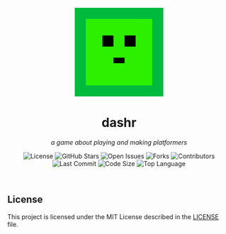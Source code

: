 <p align="center">
  <img src="images/logo.png" alt="Logo" width="200" height="200"/>
</p>

<h1 align="center">dashr</h1>

<p align="center">
  <em>a game about playing and making platformers</em>
</p>

<p align="center">
  <!-- License -->
  <a href="https://github.com/dashrgame/dashr/blob/main/LICENSE" style="text-decoration: none;">
    <img src="https://img.shields.io/github/license/dashrgame/dashr?style=flat-square&logo=opensourceinitiative&color=34c759" alt="License">
  </a>
  <!-- Stars -->
  <a href="https://github.com/dashrgame/dashr/stargazers" style="text-decoration: none;">
    <img src="https://img.shields.io/github/stars/dashrgame/dashr?style=flat-square&logo=star&color=f2a900" alt="GitHub Stars">
  </a>
  <!-- Issues -->
  <a href="https://github.com/dashrgame/dashr/issues" style="text-decoration: none;">
    <img src="https://img.shields.io/github/issues/dashrgame/dashr?style=flat-square&logo=github&color=ff6f61" alt="Open Issues">
  </a>
  <!-- Forks -->
  <a href="https://github.com/dashrgame/dashr/network/members" style="text-decoration: none;">
    <img src="https://img.shields.io/github/forks/dashrgame/dashr?style=flat-square&logo=github&color=9059ff" alt="Forks">
  </a>
  <!-- Contributors -->
  <a href="https://github.com/dashrgame/dashr/graphs/contributors" style="text-decoration: none;">
    <img src="https://img.shields.io/github/contributors/dashrgame/dashr?style=flat-square&logo=github&color=20c997" alt="Contributors">
  </a>
  <!-- Last Commit -->
  <img src="https://img.shields.io/github/last-commit/dashrgame/dashr?style=flat-square&logo=git&color=ffb347" alt="Last Commit">
  <!-- Code Size -->
  <img src="https://img.shields.io/github/languages/code-size/dashrgame/dashr?style=flat-square&logo=files&color=6c757d" alt="Code Size">
  <!-- Top Language -->
  <img src="https://img.shields.io/github/languages/top/dashrgame/dashr?style=flat-square&color=4f8cc9" alt="Top Language">
</p>

<br/>

## License

This project is licensed under the MIT License described in the [LICENSE](LICENSE) file.
